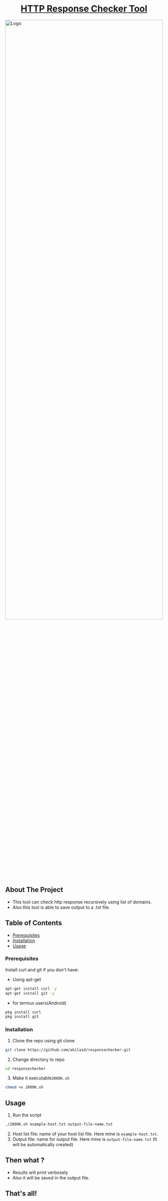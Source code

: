  <h1 align="center"><u>HTTP Response Checker Tool</u></h1>
 
 
 <a href="https://github.com/akilaid/responsechecker/">
    <img src="https://raw.githubusercontent.com/akilaid/responsechecker/main/images/termux.png" alt="Logo" width="100%" height="70%">
  </a>
 
## About The Project

* This tool can check http response recursively using list of domains.
* Also this tool is able to save output to a .txt file.
 
## Table of Contents

* [Prerequisites](#prerequisites)
* [Installation](#installation)
* [Usage](#usage)

### Prerequisites

Install curl and git if you don't have:

* Using apt-get
```sh
apt-get install curl -y
apt-get install git -y
```
* for termux users(Android)
```sh
pkg install curl
pkg install git
```

### Installation

1. Clone the repo using git clone
```sh
git clone https://github.com/akilaid/responsechecker.git
```
2. Change directory to repo
```sh
cd responsechecker
```
3. Make it executable`200OK.sh`
```sh
chmod +x 200OK.sh
```

## Usage

1. Run the script
```sh
./200OK.sh example-host.txt output-file-name.txt
```
2. Host list file: name of your host list file. Here mine is `example-host.txt`.
3. Output file: name for output file. Here mine is `output-file-name.txt` (It will be automatically created)

## Then what ?

* Results will print verbosely  
* Also it will be saved in the output file.

## That's all!

[product-screenshot]: images/termux.png
